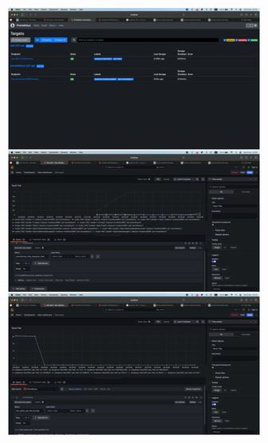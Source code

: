 ![prometheus_targets](images/prometheus_targets.jpg)
![prometheus_http_requests](images/prometheus_http_requests.jpg)
![loki_bytes_bucket](images/loki_bytes_bucket.jpg)
